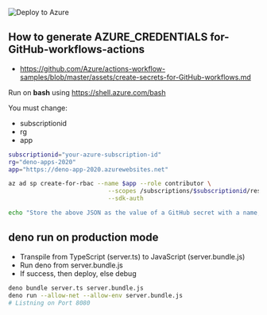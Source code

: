 
![Deploy to Azure](https://github.com/Jalalhejazi/azure-webapps-deno-sample/workflows/Deploy%20to%20Azure/badge.svg)


## How to generate AZURE_CREDENTIALS for-GitHub-workflows-actions

- https://github.com/Azure/actions-workflow-samples/blob/master/assets/create-secrets-for-GitHub-workflows.md


Run on **bash** using https://shell.azure.com/bash

You must change:
- subscriptionid 
- rg
- app

```bash
subscriptionid="your-azure-subscription-id"
rg="deno-apps-2020"
app="https://deno-app-2020.azurewebsites.net"

az ad sp create-for-rbac --name $app --role contributor \
                            --scopes /subscriptions/$subscriptionid/resourceGroups/$rg \
                            --sdk-auth

echo "Store the above JSON as the value of a GitHub secret with a name, for example 'AZURE_CREDENTIALS'  "
```


## deno run on production mode

- Transpile from TypeScript (server.ts) to JavaScript (server.bundle.js)
- Run deno from server.bundle.js
- If success, then deploy, else debug

```bash
deno bundle server.ts server.bundle.js
deno run --allow-net --allow-env server.bundle.js
# Listning on Port 8080 
```



